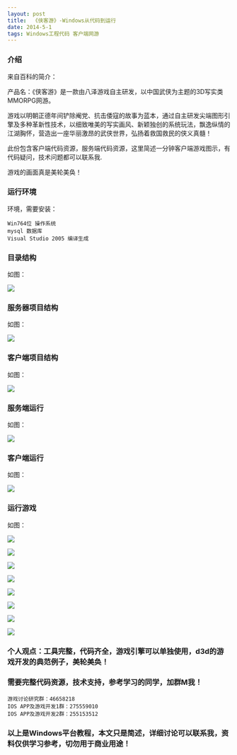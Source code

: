 ```yaml
---
layout: post
title:  《侠客游》-Windows从代码到运行
date: 2014-5-1
tags: Windows工程代码 客户端网游
---
```



### 介绍

来自百科的简介：

产品名：《侠客游》是一款由八泽游戏自主研发，以中国武侠为主题的3D写实类MMORPG网游。

游戏以明朝正德年间铲除阉党、抗击倭寇的故事为蓝本，通过自主研发尖端图形引擎及多种革新性技术，以细致唯美的写实画风、新颖独创的系统玩法，飘逸纵情的江湖胸怀，营造出一座华丽激昂的武侠世界，弘扬着救国救民的侠义真髓！

此份包含客户端代码资源，服务端代码资源，这里简述一分钟客户端游戏图示，有代码疑问，技术问题都可以联系我.

游戏的画面真是美轮美奂！

### 运行环境

环境，需要安装：

``` 
Win764位 操作系统
mysql 数据库
Visual Studio 2005 编译生成
``` 

### 目录结构

如图：

![](/images/posts/xky/xky-0.jpg)

### 服务器项目结构

如图：

![](/images/posts/xky/xky-1.jpg)


### 客户端项目结构

如图：

![](/images/posts/xky/xky-2.jpg)

### 服务端运行

如图：

![](/images/posts/xky/xky-3.jpg)

### 客户端运行

如图：

![](/images/posts/xky/xky-4.jpg)

### 运行游戏

如图：

![](/images/posts/xky/xky-5.jpg)

![](/images/posts/xky/xky-6.jpg)

![](/images/posts/xky/xky-7.jpg)

![](/images/posts/xky/xky-8.jpg)

![](/images/posts/xky/xky-9.jpg)

![](/images/posts/xky/xky-10.jpg)

![](/images/posts/xky/xky-11.jpg)

![](/images/posts/xky/xky-12.jpg)



### 个人观点：工具完整，代码齐全，游戏引擎可以单独使用，d3d的游戏开发的典范例子，美轮美奂！

### 需要完整代码资源，技术支持，参考学习的同学，加群M我！

``` 
游戏讨论研究群：46658218
IOS APP及游戏开发1群：275559010
IOS APP及游戏开发2群：255153512
``` 

### 以上是Windows平台教程，本文只是简述，详细讨论可以联系我，资料仅供学习参考，切勿用于商业用途！